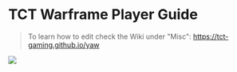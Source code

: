 # TCT Warframe Player Guide

> To learn how to edit check the Wiki under "Misc": https://tct-gaming.github.io/yaw

![](https://i1.wp.com/tctgaming.com/wp-content/uploads/2018/03/TCTwoooooo.png)

